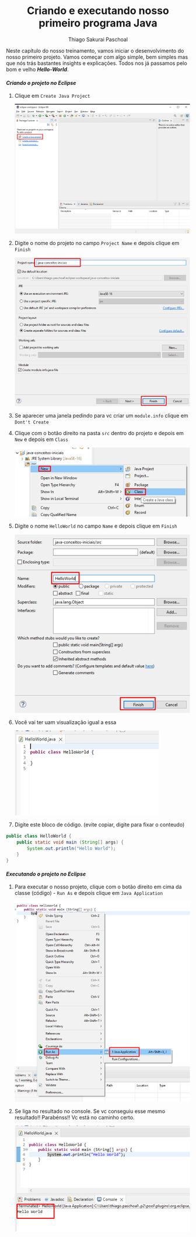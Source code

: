 <h1 align="center">Criando e executando nosso primeiro programa Java</h1>
<p align="center">Thiago Sakurai Paschoal</p>


Neste capítulo do nosso treinamento, vamos iniciar o desenvolvimento do nosso primeiro projeto. Vamos começar com algo simple, bem simples mas que nós trás bastantes insights e explicações. Todos nos já passamos pelo bom e velho ***Hello-World***.

#### ***Criando o projeto no Eclipse***

1. Clique em `Create Java Project`

	![create-java-project](../screenshots/create-java-project.png)

2. Digite o nome do projeto no campo `Project Name` e depois clique em `Finish`

	![config](../screenshots/config.png)

3. Se aparecer uma janela pedindo para vc criar um `module.info` clique em `Dont't Create`

4. Clique com o botão direito na pasta `src` dentro do projeto e depois em `New` e depois em `Class`

	![classe](../screenshots/classe.png)

5. Digite o nome `HelloWorld` no campo `Name` e depois clique em `Finish`

	![hello-world](../screenshots/helloWorld.png)

6. Você vai ter uam visualização igual a essa

	![esqueleto](../screenshots/esqueleto.png)

7. Digite este bloco de código. (evite copiar, digite para fixar o conteudo)

```java
public class HelloWorld {
    public static void main (String[] args) {
        System.out.println("Hello World");
    }
}
```

#### ***Executando o projeto no Eclipse***

1. Para executar o nosso projeto, clique com o botão direito em cima da classe (código) - `Run As` e depois clique em `Java Application`

	![runas](../screenshots/runas.png)

2. Se liga no resultado no console. Se vc conseguiu esse mesmo resultado!! Parabénss!! Vc está no caminho certo.

	![execucao](../screenshots/carakaaa.png)